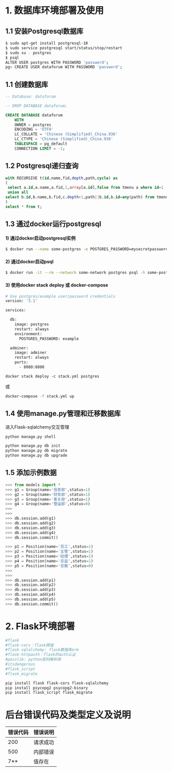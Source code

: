 # 1. 数据库环境部署及使用
## 1.1 安装Postgresql数据库
```bash
$ sudo apt-get install postgresql-10
$ sudo service postgresql start/status/stop/restart
$ sudo su - postgres
$ psql
ALTER USER postgres WITH PASSWORD 'password';
pg> CREATE USER dataforum WITH PASSWORD 'password';
```

## 1.1 创建数据库

```sql
-- Database: dataforum

-- DROP DATABASE dataforum;

CREATE DATABASE dataforum
    WITH 
    OWNER = postgres
    ENCODING = 'UTF8'
    LC_COLLATE = 'Chinese (Simplified)_China.936'
    LC_CTYPE = 'Chinese (Simplified)_China.936'
    TABLESPACE = pg_default
    CONNECTION LIMIT = -1;
```

## 1.2 Postgresql递归查询

```sql
with RECURSIVE t(id,name,fid,depth,path,cycle) as
(
 select a.id,a.name,a.fid,1,array[a.id],false from tmenu a where id=1
 union all
select b.id,b.name,b.fid,c.depth+1,path||b.id,b.id=any(path) from tmenu b , t c where c.id = b.fid and not cycle
)
select * from t;
```

## 1.3 通过docker运行postgresql
#### 1) 通过docker启动postgresql实例
```bash
$ docker run --name some-postgres -e POSTGRES_PASSWORD=mysecretpassword -d postgres
```

#### 2) 通过docker启动psql
```bash
$ docker run -it --rm --network some-network postgres psql -h some-postgres -U postgres
```

#### 3) 使用docker stack deploy 或 docker-compose
```bash
# Use postgres/example user/password credentials
version: '3.1'

services:

  db:
    image: postgres
    restart: always
    environment:
      POSTGRES_PASSWORD: example

  adminer:
    image: adminer
    restart: always
    ports:
      - 8080:8080
```

```
docker stack deploy -c stack.yml postgres
```
或
```bash
docker-compose -f stack.yml up
```

## 1.4 使用manage.py管理和迁移数据库
进入Flask-sqlalchemy交互管理
```bash
python manage.py shell
```

```bash
python manage.py db init
python manage.py db migrate
python manage.py db upgrade
```

## 1.5 添加示例数据
```python
>>> from models import *
>>> g1 = Group(name='信息部',status=1)
>>> g2 = Group(name='财务部',status=1)
>>> g3 = Group(name='客关部',status=1)
>>> g4 = Group(name='营运部',status=0)
>>>
>>>
>>> db.session.add(g1)
>>> db.session.add(g2)
>>> db.session.add(g3)
>>> db.session.add(g4)
>>> db.session.commit()

>>> p1 = Position(name='员工',status=1)
>>> p2 = Position(name='主管',status=1)
>>> p3 = Position(name='经理',status=1)
>>> p4 = Position(name='总监',status=1)
>>> p5 = Position(name='总裁',status=0)
>>>
>>>
>>> db.session.add(p1)
>>> db.session.add(p2)
>>> db.session.add(p3)
>>> db.session.add(p4)
>>> db.session.add(p5)
>>> db.session.commit()
```


# 2. Flask环境部署
```bash
#flask
#flask-cors：flask跨域
#flask-sqlalchemy: flask数据库orm
#flask-httpauth：flask的auth认证
#passlib: python密码解析库
#itsdangerous
#flask_script
#flask_migrate

pip install flask flask-cors flask-sqlalchemy
pip install psycopg2 psycopg2-binary
pip install flask_script flask_migrate
```


# 后台错误代码及类型定义及说明


| 错误代码 | 错误说明 |
| ----- | -----  |
| 200 | 请求成功 |
| 500 | 内部错误 |
| 7** | 值存在 |